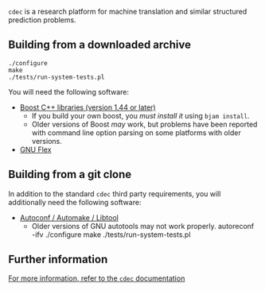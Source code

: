 `cdec` is a research platform for machine translation and similar structured prediction problems.

## Building from a downloaded archive

	./configure
	make
	./tests/run-system-tests.pl

You will need the following software:

- [Boost C++ libraries (version 1.44 or later)](http://www.boost.org/)
    - If you build your own boost, you _must install it_ using `bjam install`.
    - Older versions of Boost _may_ work, but problems have been reported with command line option parsing on some platforms with older versions.
- [GNU Flex](http://flex.sourceforge.net/)

## Building from a git clone

In addition to the standard `cdec` third party requirements, you will additionally need the following software:

- [Autoconf / Automake / Libtool](http://www.gnu.org/software/autoconf/)
    - Older versions of GNU autotools may not work properly.
	autoreconf -ifv
	./configure
	make
	./tests/run-system-tests.pl

## Further information

[For more information, refer to the `cdec` documentation](http://www.cdec-decoder.org)

